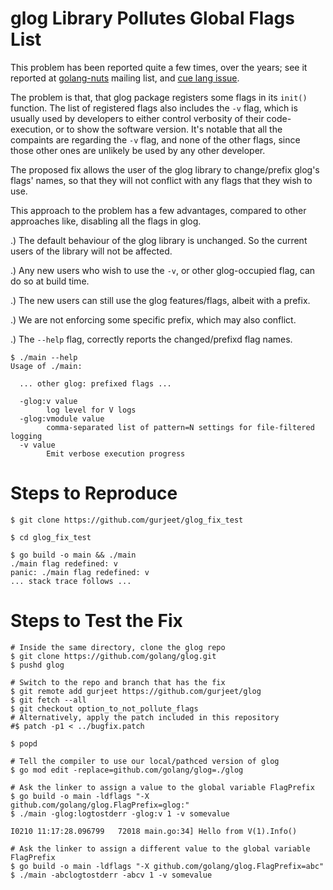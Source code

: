 glog Library Pollutes Global Flags List
=======================================

This problem has been reported quite a few times, over the years; see it
reported at [golang-nuts][] mailing list, and [cue lang issue][].

[golang-nuts]: https://groups.google.com/g/golang-nuts/c/vj8ozVqemnQ
[cue lang issue]: https://github.com/cue-lang/cue/issues/1199

The problem is that, that glog package registers some flags in its `init()`
function. The list of registered flags also includes the `-v`  flag, which is
usually used by developers to either control verbosity of their code-execution,
or to show the software version. It's notable that all the compaints are
regarding the `-v` flag, and none of the other flags, since those other ones are
unlikely be used by any other developer.

The proposed fix allows the user of the glog library to change/prefix glog's
flags' names, so that they will not conflict with any flags that they wish to
use.

This approach to the problem has a few advantages, compared to other approaches
like, disabling all the flags in glog.

.) The default behaviour of the glog library is unchanged. So the current users of the library will not be affected.

.) Any new users who wish to use the `-v`, or other glog-occupied flag, can do so at build time.

.) The new users can still use the glog features/flags, albeit with a prefix.

.) We are not enforcing some specific prefix, which may also conflict.

.) The `--help` flag, correctly reports the changed/prefixd flag names.

```
$ ./main --help
Usage of ./main:

  ... other glog: prefixed flags ...

  -glog:v value
        log level for V logs
  -glog:vmodule value
        comma-separated list of pattern=N settings for file-filtered logging
  -v value
        Emit verbose execution progress

```

Steps to Reproduce
==================

```
$ git clone https://github.com/gurjeet/glog_fix_test

$ cd glog_fix_test

$ go build -o main && ./main
./main flag redefined: v
panic: ./main flag redefined: v
... stack trace follows ...
```

Steps to Test the Fix
=====================

```
# Inside the same directory, clone the glog repo
$ git clone https://github.com/golang/glog.git
$ pushd glog

# Switch to the repo and branch that has the fix
$ git remote add gurjeet https://github.com/gurjeet/glog
$ git fetch --all
$ git checkout option_to_not_pollute_flags
# Alternatively, apply the patch included in this repository
#$ patch -p1 < ../bugfix.patch

$ popd

# Tell the compiler to use our local/pathced version of glog
$ go mod edit -replace=github.com/golang/glog=./glog

# Ask the linker to assign a value to the global variable FlagPrefix
$ go build -o main -ldflags "-X github.com/golang/glog.FlagPrefix=glog:"
$ ./main -glog:logtostderr -glog:v 1 -v somevalue

I0210 11:17:28.096799   72018 main.go:34] Hello from V(1).Info()

# Ask the linker to assign a different value to the global variable FlagPrefix
$ go build -o main -ldflags "-X github.com/golang/glog.FlagPrefix=abc"
$ ./main -abclogtostderr -abcv 1 -v somevalue
```
